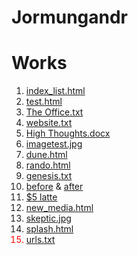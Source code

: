 # Jormungandr
<html>
	<body>
	<h1> Works</h1>
	<ol>
	<li><a href = "https://coxwr.github.io/Jormungandr/index_list.html">index_list.html</a></li>
	<li><a href = "https://coxwr.github.io/Jormungandr/test.html">test.html</a></li>
	<li><a href = "https://coxwr.github.io/Jormungandr/The_Office.txt">The Office.txt</a></li>
	<li><a href = "https://coxwr.github.io/Jormungandr/website.txt">website.txt</a></li>
	<li><a href = "https://coxwr.github.io/Jormungandr/High_Thoughts.docx">High Thoughts.docx</a></li>
	<!--I can feel the blood flowing through my foot-veins again
	Chucky cheese?? Gosh I'm so tired of Chucky Cheese.-->
	<li><a href = "https://coxwr.github.io/Jormungandr/imagetest.jpg">imagetest.jpg</a></li>
	<li><a href = "https://coxwr.github.io/Jormungandr/dune.html">dune.html</a></li>
		<li><a href = "https://coxwr.github.io/Jormungandr/rando.html">rando.html</a></li>
		<li><a href = "https://coxwr.github.io/Jormungandr/bam_convo/genesis.txt">genesis.txt</a></li>
		<li><a href = "https://coxwr.github.io/Jormungandr/IMG_20180112_155816994.jpg">before</a> & <a href = "https://coxwr.github.io/Jormungandr/IMG_20180112_160741751.jpg">after</a></li>
		<li><a href = "https://medium.com/@jshelbyhouse/the-faux-feminism-of-nys-woke-coworking-spaces-e741a13ee604"> $5 latte</a></li>
		<li><a href = "https://coxwr.github.io/Jormungandr/new_media.html">new_media.html</a></li>
		<li><a href = "https://coxwr.github.io/Jormungandr/skeptic.jpg">skeptic.jpg</a></li>
		<li><a href = "https://coxwr.github.io/Jormungandr/bam_convo/splash.html">splash.html</a></li>
		<li style = "color:red;"><a href = "https://coxwr.github.io/Jormungandr/urls.txt">urls.txt</a></li>
	</ol>


</body>
	<!-- Does it make me a sociopath or a psychopath or some other deviant if I can't remember a time where I was actually sick enough to stay home from school or work, I always am feigning illness so as to not have to do those things? I think thats not normal-->
</html>
